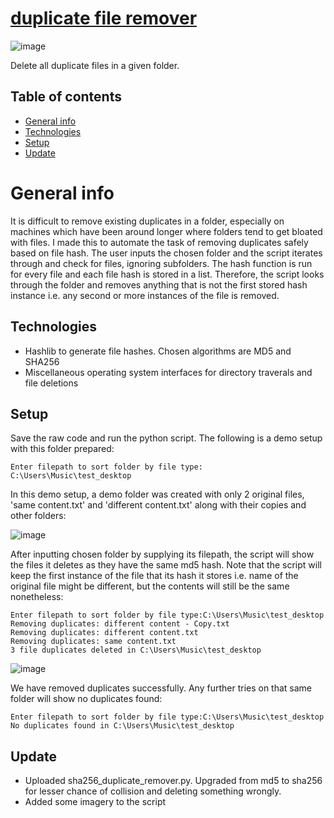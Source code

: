 # <a href="https://jefnilham.github.io/duplicate-file-remover/" target="_blank">duplicate file remover</a>
![image](https://user-images.githubusercontent.com/39832806/155253240-c13cbc51-1fba-4082-9967-ab8eb2ada2cb.png)

Delete all duplicate files in a given folder. 

## Table of contents
* [General info](#general-info)
* [Technologies](#technologies)
* [Setup](#setup)
* [Update](#update)

# General info
It is difficult to remove existing duplicates in a folder, especially on machines which have been around longer where folders tend to get bloated with files. I made this to automate the task of removing duplicates safely based on file hash. The user inputs the chosen folder and the script iterates through and check for files, ignoring subfolders. The hash function is run for every file and each file hash is stored in a list. Therefore, the script looks through the folder and removes anything that is not the first stored hash instance i.e. any second or more instances of the file is removed.

## Technologies
- Hashlib to generate file hashes. Chosen algorithms are MD5 and SHA256
- Miscellaneous operating system interfaces for directory traverals and file deletions

## Setup
Save the raw code and run the python script. The following is a demo setup with this folder prepared:
```
Enter filepath to sort folder by file type: C:\Users\Music\test_desktop
```

In this demo setup, a demo folder was created with only 2 original files, 'same content.txt' and 'different content.txt' along with their copies and other folders:

![image](https://user-images.githubusercontent.com/39832806/162561447-3d3105fd-8a55-4ced-b060-d75c594a17bc.png)

After inputting chosen folder by supplying its filepath, the script will show the files it deletes as they have the same md5 hash. Note that the script will keep the first instance of the file that its hash it stores i.e. name of the original file might be different, but the contents will still be the same nonetheless:
```
Enter filepath to sort folder by file type:C:\Users\Music\test_desktop
Removing duplicates: different content - Copy.txt
Removing duplicates: different content.txt
Removing duplicates: same content.txt
3 file duplicates deleted in C:\Users\Music\test_desktop
```
![image](https://user-images.githubusercontent.com/39832806/162561431-1ecd0201-0aa1-4402-93ed-308c879a0dd1.png)

We have removed duplicates successfully. Any further tries on that same folder will show no duplicates found:
```
Enter filepath to sort folder by file type:C:\Users\Music\test_desktop
No duplicates found in C:\Users\Music\test_desktop
```


## Update
- Uploaded sha256_duplicate_remover.py. Upgraded from md5 to sha256 for lesser chance of collision and deleting something wrongly.
- Added some imagery to the script
